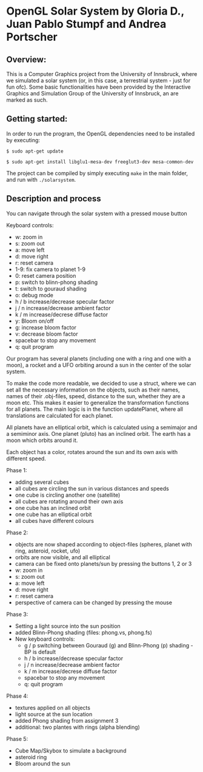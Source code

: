 # OpenGL Solar System by Gloria D., Juan Pablo Stumpf and Andrea Portscher

## Overview:

This is a Computer Graphics project from the University of Innsbruck, where we simulated a solar system (or, in this case, a terrestrial system - just for fun ofc). Some basic functionalities have been provided by the Interactive Graphics and Simulation Group of the University of Innsbruck, an are marked as such. 

## Getting started:

In order to run the program, the OpenGL dependencies need to be installed by executing:

`$ sudo apt-get update`

`$ sudo apt-get install libglu1-mesa-dev freeglut3-dev mesa-common-dev`

The project can be compiled by simply executing `make` in the main folder, and run with `./solarsystem`.

## Description and process

You can navigate through the solar system with a pressed mouse button

Keyboard controls:
- w: zoom in
- s: zoom out
- a: move left
- d: move right
- r: reset camera
- 1-9: fix camera to planet 1-9
- 0: reset camera position
- p: switch to blinn-phong shading 
- t: switch to gouraud shading
- o: debug mode
- h / b increase/decrease specular factor
- j / n increase/decrease ambient factor
- k / m increase/decrese diffuse factor
- y: Bloom on/off
- g: increase bloom factor
- v: decrease bloom factor
- spacebar to stop any movement
- q: quit program


Our program has several planets (including one with a ring and one with a moon), a rocket and a UFO orbiting around a sun in the center of the solar system.

To make the code more readable, we decided to use a struct, where we can set all the necessary information on the objects, such as their names, names of their .obj-files, speed, distance to the sun, whether they are a moon etc.
This makes it easier to generalize the transformation functions for all planets. The main logic is in the function updatePlanet, where all translations are calculated for each planet.

All planets have an elliptical orbit, which is calculated using a semimajor and a semiminor axis. One planet (pluto) has an inclined orbit.
The earth has a moon which orbits around it.

Each object has a color, rotates around the sun and its own axis with different speed.

Phase 1:
- adding several cubes
- all cubes are circling the sun in various distances and speeds
- one cube is circling another one (satellite)
- all cubes are rotating around their own axis
- one cube has an inclined orbit
- one cube has an elliptical orbit
- all cubes have different colours

Phase 2:
- objects are now shaped according to object-files (spheres, planet with ring, asteroid, rocket, ufo)
- orbits are now visible, and all elliptical
- camera can be fixed onto planets/sun by pressing the buttons 1, 2 or 3
- w: zoom in
- s: zoom out
- a: move left
- d: move right
- r: reset camera
- perspective of camera can be changed by pressing the mouse

Phase 3:
- Setting a light source into the sun position
- added Blinn-Phong shading (files: phong.vs, phong.fs)
- New keyboard controls:
    - g / p switching between Gouraud (g) and Blinn-Phong (p) shading - BP is default
    - h / b increase/decrease specular factor
    - j / n increase/decrease ambient factor
    - k / m increase/decrese diffuse factor
    - spacebar to stop any movement
    - q: quit program

Phase 4:
- textures applied on all objects
- light source at the sun location
- added Phong shading from assignment 3
- additional: two plantes with rings (alpha blending)

Phase 5:
- Cube Map/Skybox to simulate a background
- asteroid ring
- Bloom around the sun
